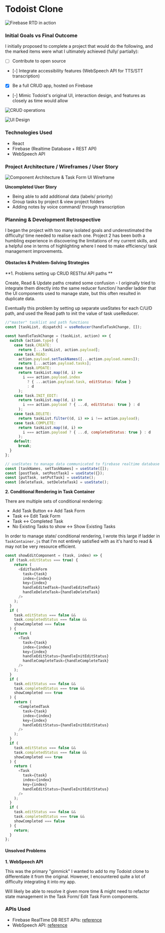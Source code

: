 # Todoist Clone

![Firebase RTD in action](https://imgur.com/a/v6DPZNd)

### Initial Goals vs Final Outcome

I initially proposed to complete a project that would do the following, and the marked items were what I ultimately achieved (fully/ partially):

- [ ] Contribute to open source
- [-] Integrate accessibility features (WebSpeech API for TTS/STT transcription)
- [x] Be a full CRUD app, hosted on Firebase
- [-] Mimic Todoist's original UI, interaction design, and features as closely as time would allow

![CRUD operations](https://imgur.com/a/wvmtWhr)

![UI Design](https://imgur.com/a/0phZlWN)

### Technologies Used

- React
- Firebase (Realtime Database + REST API)
- WebSpeech API

### Project Architecture / Wireframes / User Story

![Component Architecture & Task Form UI Wireframe](https://imgur.com/a/7jqnUXD)

**Uncompleted User Story**

- Being able to add additional data (labels/ priority)
- Group tasks by project & view project folders
- Adding notes by voice command/ through transcription

### Planning & Development Retrospective

I began the project with too many isolated goals and underestimated the difficulty/ time needed to realise each one. Project 2 has been both a humbling experience in discovering the limitations of my current skills, and a helpful one in terms of highlighting where I need to make efficiency/ task management improvements.

#### Obstacles & Problem-Solving Strategies

**1. Problems setting up CRUD RESTful API paths **

Create, Read & Update paths created some confusion - I originally tried to integrate them directly into the same reducer function/ handler ladder that the UI components used to manage state, but this often resulted in duplicate data.

Eventually this problem by setting up separate useStates for each C/U/D path, and used the Read path to init the value of task useReducer.

```javascript
//"master" tasklist and path functions
const [taskList, dispatch] = useReducer(handleTaskChange, []);

const handleTaskChange = (taskList, action) => {
  switch (action.type) {
    case task.CREATE:
      return [...taskList, action.payload];
    case task.READ:
      action.payload.setTaskNames([...action.payload.names]);
      return [...action.payload.tasks];
    case task.UPDATE:
      return taskList.map((d, i) =>
        i === action.payload.index
          ? { ...action.payload.task, editStatus: false }
          : d
      );
    case task.INIT_EDIT:
      return taskList.map((d, i) =>
        i === action.payload ? { ...d, editStatus: true } : d
      );
    case task.DELETE:
      return taskList.filter((d, i) => i !== action.payload);
    case task.COMPLETE:
      return taskList.map((d, i) =>
        i === action.payload ? { ...d, completedStatus: true } : d
      );
    default:
      break;
  }
};

// useStates to manage data communicated to firebase realtime database
const [taskNames, setTaskNames] = useState([]);
const [postTask, setPostTask] = useState({});
const [putTask, setPutTask] = useState();
const [deleteTask, setDeleteTask] = useState();
```

**2. Conditional Rendering in Task Container**

There are multiple sets of conditional rendering:

- Add Task Button <-> Add Task Form
- Task <-> Edit Task Form
- Task <-> Completed Task
- No Existing Tasks to show <-> Show Existing Tasks

In order to manage state/ conditional rendering, I wrote this large if ladder in `TaskContainer.js` that I'm not entirely satisfied with as it's hard to read & may not be very resource efficient.

```javascript
const showEditComponent = (task, index) => {
  if (task.editStatus === true) {
    return (
      <EditTaskForm
        task={task}
        index={index}
        key={index}
        handleEditedTask={handleEditedTask}
        handleDeleteTask={handleDeleteTask}
      />
    );
  }
  if (
    task.editStatus === false &&
    task.completedStatus === false &&
    showCompleted === false
  ) {
    return (
      <Task
        task={task}
        index={index}
        key={index}
        handleEditStatus={handleInitEditStatus}
        handleCompleteTask={handleCompleteTask}
      />
    );
  }
  if (
    task.editStatus === false &&
    task.completedStatus === true &&
    showCompleted === true
  ) {
    return (
      <CompletedTask
        task={task}
        index={index}
        key={index}
        handleEditStatus={handleInitEditStatus}
      />
    );
  }
  if (
    task.editStatus === false &&
    task.completedStatus === false &&
    showCompleted === true
  ) {
    return (
      <Task
        task={task}
        index={index}
        key={index}
        handleEditStatus={handleInitEditStatus}
      />
    );
  }
  if (
    task.editStatus === false &&
    task.completedStatus === true &&
    showCompleted === false
  ) {
    return;
  }
};
```

#### Unsolved Problems

**1. WebSpeech API**

This was the primary "gimmick" I wanted to add to my Todoist clone to differentiate it from the original. However, I encountered quite a lot of difficulty integrating it into my app.

Will likely be able to resolve it given more time & might need to refactor state management in the Task Form/ Edit Task Form components.

### APIs Used

- Firebase RealTime DB REST APIs: [reference](https://firebase.google.com/docs/reference/rest/database)
- WebSpeech API: [reference](https://developer.mozilla.org/en-US/docs/Web/API/Web_Speech_API/Using_the_Web_Speech_API)
